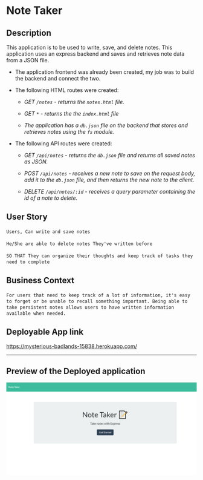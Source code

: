 # Note Taker

## Description

This application is to be used to write, save, and delete notes. This application uses an express backend and saves and retrieves note data from a JSON file.

* The application frontend was already been created, my job was to build the backend and connect the two.

* The following HTML routes were created:

  * _GET `/notes` - returns the `notes.html` file._

  * _GET `*` - returns the the `index.html` file_

  * _The application has a `db.json` file on the backend that stores and retrieves notes using the `fs` module._

*   The following API routes were created:

    * _GET `/api/notes` - returns the `db.json` file and returns all saved notes as JSON._

    * _POST `/api/notes` - receives a new note to save on the request body, add it to the `db.json` file, and then returns the new note to the client._

    * _DELETE `/api/notes/:id` - receives a query parameter containing the id of a note to delete._

## User Story

    Users, Can write and save notes

    He/She are able to delete notes They've written before

    SO THAT They can organize their thoughts and keep track of tasks they need to complete

## Business Context

    For users that need to keep track of a lot of information, it's easy to forget or be unable to recall something important. Being able to take persistent notes allows users to have written information available when needed.


## Deployable App link

https://mysterious-badlands-15838.herokuapp.com/

- - -

## Preview of the Deployed application

![Preview of Final Product](./public/assets/pict/note_taker.png)


